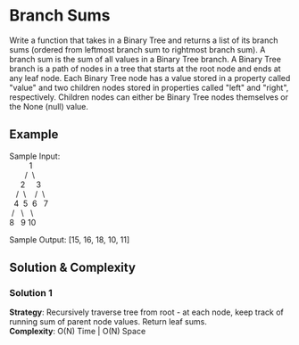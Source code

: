 # Branch Sums
Write a function that takes in a Binary Tree and returns a list of its branch sums (ordered from leftmost branch sum to rightmost branch sum). A branch sum is the sum of all values in a Binary Tree branch. A Binary Tree branch is a path of nodes in a tree that starts at the root node and ends at any leaf node. Each Binary Tree node has a value stored in a property called "value" and two children nodes stored in properties called "left" and "right", respectively. Children nodes can either be Binary Tree nodes themselves or the None (null) value.

## Example  
Sample Input:  
&nbsp;&nbsp;&nbsp;&nbsp;&nbsp;&nbsp;&nbsp;&nbsp;&nbsp;1  
&nbsp;&nbsp;&nbsp;&nbsp;&nbsp;&nbsp;&nbsp;/&nbsp;&nbsp;\  
&nbsp;&nbsp;&nbsp;&nbsp;&nbsp;2&nbsp;&nbsp;&nbsp;&nbsp;&nbsp;3  
&nbsp;&nbsp;&nbsp;/ &nbsp;\ &nbsp;&nbsp; /&nbsp;&nbsp;\  
&nbsp;&nbsp;4&nbsp;&nbsp;5&nbsp;&nbsp;6&nbsp;&nbsp;&nbsp;7  
&nbsp;/&nbsp;&nbsp; \ &nbsp;&nbsp;\  
8&nbsp;&nbsp;&nbsp;9&nbsp;10  

Sample Output: [15, 16, 18, 10, 11]

## Solution & Complexity  
### Solution 1  
__Strategy__:  Recursively traverse tree from root - at each node, keep track of running sum of parent node values. Return leaf sums.  
__Complexity__:  O(N) Time | O(N) Space  